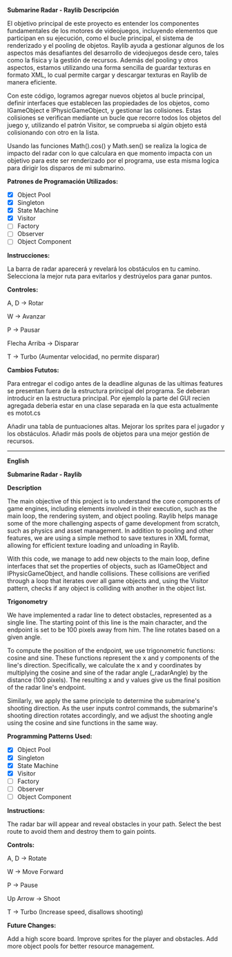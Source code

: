 **Submarine Radar - Raylib**
**Descripción**

El objetivo principal de este proyecto es entender los componentes fundamentales de los motores de videojuegos, incluyendo elementos que participan en su ejecución, como el bucle principal, el sistema de renderizado y el pooling de objetos. Raylib ayuda a gestionar algunos de los aspectos más desafiantes del desarrollo de videojuegos desde cero, tales como la física y la gestión de recursos. Además del pooling y otros aspectos, estamos utilizando una forma sencilla de guardar texturas en formato XML, lo cual permite cargar y descargar texturas en Raylib de manera eficiente.

Con este código, logramos agregar nuevos objetos al bucle principal, definir interfaces que establecen las propiedades de los objetos, como IGameObject e IPhysicGameObject, y gestionar las colisiones. Estas colisiones se verifican mediante un bucle que recorre todos los objetos del juego y, utilizando el patrón Visitor, se comprueba si algún objeto está colisionando con otro en la lista.

Usando las funciones Math().cos() y Math.sen() se realiza la logica de impacto del radar con lo que calculara en que momento impacta con un objetivo para este ser renderizado por el programa, use esta misma logica para 
dirigir los disparos de mi submarino.


**Patrones de Programación Utilizados:**

- [X] Object Pool
- [X] Singleton
- [X] State Machine
- [X] Visitor
- [ ] Factory
- [ ] Observer
- [ ] Object Component
  
**Instrucciones:**

La barra de radar aparecerá y revelará los obstáculos en tu camino. Selecciona la mejor ruta para evitarlos y destrúyelos para ganar puntos.

**Controles:**

A, D → Rotar

W → Avanzar

P → Pausar

Flecha Arriba → Disparar

T → Turbo (Aumentar velocidad, no permite disparar)

**Cambios Fututos:**

Para entregar el codigo antes de la deadline algunas de las ultimas features se presentan fuera de la estructura principal del programa. Se deberan introducir en la estructura principal. Por ejemplo la parte del GUI recien agregada deberia estar en una clase separada en la que esta actualmente es motot.cs

Añadir una tabla de puntuaciones altas.
Mejorar los sprites para el jugador y los obstáculos.
Añadir más pools de objetos para una mejor gestión de recursos.

----------------------------------------------------------------------------

**English**

**Submarine Radar - Raylib**

**Description**

The main objective of this project is to understand the core components of game engines, including elements involved in their execution, such as the main loop, the rendering system, and object pooling. Raylib helps manage some of the more challenging aspects of game development from scratch, such as physics and asset management. In addition to pooling and other features, we are using a simple method to save textures in XML format, allowing for efficient texture loading and unloading in Raylib.

With this code, we manage to add new objects to the main loop, define interfaces that set the properties of objects, such as IGameObject and IPhysicGameObject, and handle collisions. These collisions are verified through a loop that iterates over all game objects and, using the Visitor pattern, checks if any object is colliding with another in the object list.

**Trigonometry**

We have implemented a radar line to detect obstacles, represented as a single line. The starting point of this line is the main character, and the endpoint is set to be 100 pixels away from him. The line rotates based on a given angle.

To compute the position of the endpoint, we use trigonometric functions: cosine and sine. These functions represent the x and y components of the line's direction. Specifically, we calculate the x and y coordinates by multiplying the cosine and sine of the radar angle (_radarAngle) by the distance (100 pixels). The resulting x and y values give us the final position of the radar line's endpoint.

Similarly, we apply the same principle to determine the submarine's shooting direction. As the user inputs control commands, the submarine's shooting direction rotates accordingly, and we adjust the shooting angle using the cosine and sine functions in the same way.

**Programming Patterns Used:**

- [X] Object Pool
- [X] Singleton
- [X] State Machine
- [X] Visitor
- [ ] Factory
- [ ] Observer
- [ ] Object Component

**Instructions:**

The radar bar will appear and reveal obstacles in your path. Select the best route to avoid them and destroy them to gain points.

**Controls:**

A, D → Rotate

W → Move Forward

P → Pause

Up Arrow → Shoot

T → Turbo (Increase speed, disallows shooting)

**Future Changes:**

Add a high score board.
Improve sprites for the player and obstacles.
Add more object pools for better resource management.

